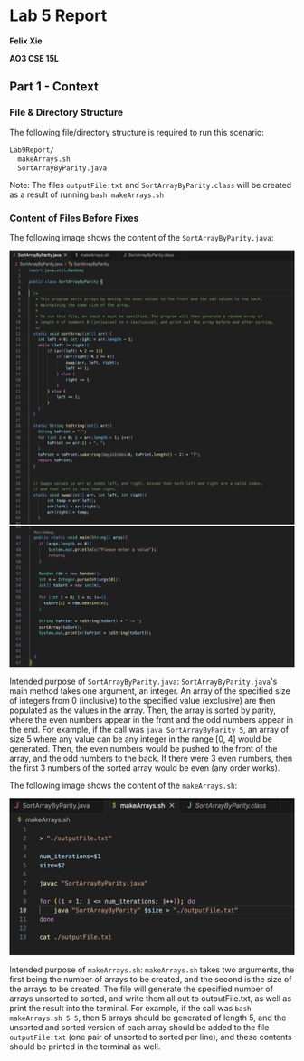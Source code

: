 # Lab 5 Report
**Felix Xie**

**AO3 CSE 15L**
## Part 1 - Context
### File & Directory Structure

The following file/directory structure is required to run this scenario:

```
Lab9Report/
  makeArrays.sh
  SortArrayByParity.java
```

Note: The files `outputFile.txt` and `SortArrayByParity.class` will be created as a result of running `bash makeArrays.sh`

### Content of Files Before Fixes

The following image shows the content of the `SortArrayByParity.java`:

![Image](Lab5Info/SortArray.PNG)
![Image](Lab5Info/SortArray2.PNG)

Intended purpose of `SortArrayByParity.java`: `SortArrayByParity.java`'s main method takes one argument, an integer. An array of the specified size of integers from 0 (inclusive) to the specified value (exclusive) are then populated as the values in the array. Then, the array is sorted by parity, where the even numbers appear in the front and the odd numbers appear in the end. For example, if the call was `java SortArrayByParity 5`, an array of size 5 where any value can be any integer in the range [0, 4] would be generated. Then, the even numbers would be pushed to the front of the array, and the odd numbers to the back. If there were 3 even numbers, then the first 3 numbers of the sorted array would be even (any order works). 


The following image shows the content of the `makeArrays.sh`:

![Image](Lab5Info/makeArrays.PNG)

Intended purpose of `makeArrays.sh`: `makeArrays.sh` takes two arguments, the first being the number of arrays to be created, and the second is the size of the arrays to be created. The file will generate the specified number of arrays unsorted to sorted, and write them all out to outputFile.txt, as well as print the result into the terminal. For example, if the call was `bash makeArrays.sh 5 5`, then 5 arrays should be generated of length 5, and the unsorted and sorted version of each array should be added to the file `outputFile.txt` (one pair of unsorted to sorted per line), and these contents should be printed in the terminal as well. 
